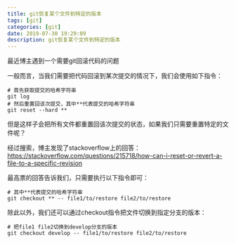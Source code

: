 ```yaml
---
title: git恢复某个文件到特定的版本
tags: [git]
categories: [git]
date: 2019-07-30 19:29:09
description: git恢复某个文件到特定的版本
---
```


最近博主遇到一个需要git回滚代码的问题

一般而言，当我们需要把代码回滚到某次提交的情况下，我们会使用如下指令：
```
# 首先获取提交的哈希字符串
git log
# 然后重置回该次提交，其中**代表提交的哈希字符串
git reset --hard **
```

但是这样子会把所有文件都重置回该次提交的状态，如果我们只需要重置特定的文件呢？

经过搜索，博主发现了stackoverflow上的回答：
https://stackoverflow.com/questions/215718/how-can-i-reset-or-revert-a-file-to-a-specific-revision

最高票的回答告诉我们，只需要执行以下指令即可：
```
# 其中**代表提交的哈希字符串
git checkout ** -- file1/to/restore file2/to/restore
```

除此以外，我们还可以通过checkout指令把文件切换到指定分支的版本：
```
# 把file1 file2切换到develop分支的版本
git checkout develop -- file1/to/restore file2/to/restore
```